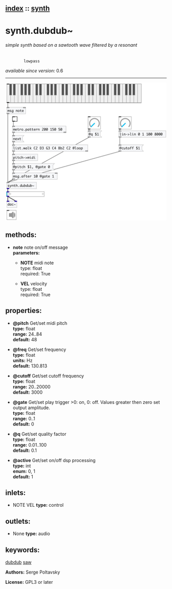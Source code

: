[index](index.html) :: [synth](category_synth.html)
---

# synth.dubdub~

###### simple synth based on a sawtooth wave filtered by a resonant
            lowpass

*available since version:* 0.6

---




[![example](../examples/img/synth.dubdub~.jpg)](../examples/pd/synth.dubdub~.pd)





## methods:

* **note**
note on/off message<br>
  __parameters:__
  - **NOTE** midi note<br>
    type: float <br>
    required: True <br>

  - **VEL** velocity<br>
    type: float <br>
    required: True <br>




## properties:

* **@pitch** 
Get/set midi pitch<br>
__type:__ float<br>
__range:__ 24..84<br>
__default:__ 48<br>

* **@freq** 
Get/set frequency<br>
__type:__ float<br>
__units:__ Hz<br>
__default:__ 130.813<br>

* **@cutoff** 
Get/set cutoff frequency<br>
__type:__ float<br>
__range:__ 20..20000<br>
__default:__ 3000<br>

* **@gate** 
Get/set play trigger &gt;0: on, 0: off. Values greater then zero set output amplitude.<br>
__type:__ float<br>
__range:__ 0..1<br>
__default:__ 0<br>

* **@q** 
Get/set quality factor<br>
__type:__ float<br>
__range:__ 0.01..100<br>
__default:__ 0.1<br>

* **@active** 
Get/set on/off dsp processing<br>
__type:__ int<br>
__enum:__ 0, 1<br>
__default:__ 1<br>



## inlets:

* NOTE VEL 
__type:__ control<br>



## outlets:

* None
__type:__ audio<br>



## keywords:

[dubdub](keywords/dubdub.html)
[saw](keywords/saw.html)






**Authors:** Serge Poltavsky




**License:** GPL3 or later





